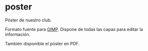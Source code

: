 # poster
Póster de nuestro club.

Formato fuente para [GIMP](http://gimp.org). Dispone de todas las capas para editar la información.

También disponible el póster en PDF.
